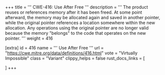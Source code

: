 +++
title = '''
CWE-416: Use After Free
'''
description	= '''
The product reuses or references memory after it has been freed. At some point afterward, the memory may be allocated again and saved in another pointer, while the original pointer references a location somewhere within the new allocation. Any operations using the original pointer are no longer valid because the memory "belongs" to the code that operates on the new pointer.
'''
weight = 416

[extra]
id = 416
name = '''
Use After Free
'''
url = "https://cwe.mitre.org/data/definitions/416.html"
vote = "Virtually Impossible"
class = "Variant"
clippy_helps = false
rust_docs_links = [
	
]
+++
